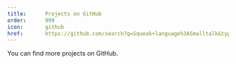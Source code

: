 ```yaml
---
title:      Projects on GitHub
order:      999
icon:       github
href:       https://github.com/search?q=Squeak+language%3ASmalltalk&type=Repositories
---
```

You can find more projects on GitHub.
